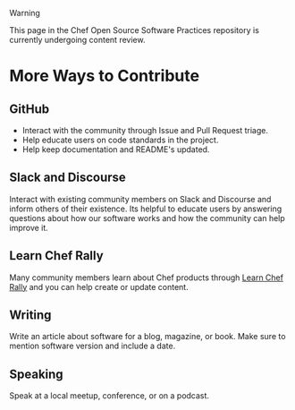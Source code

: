 > [!WARNING]
> This page in the Chef Open Source Software Practices repository is currently undergoing content review.

# More Ways to Contribute

## GitHub

- Interact with the community through Issue and Pull Request triage.
- Help educate users on code standards in the project.
- Help keep documentation and README's updated.

## Slack and Discourse

Interact with existing community members on Slack and Discourse and inform others of their existence. Its helpful to educate users by answering questions about how our software works and how the community can help improve it.

## Learn Chef Rally

Many community members learn about Chef products through [Learn Chef Rally](https://learn.chef.io) and you can help create or update content.

## Writing

Write an article about software for a blog, magazine, or book. Make sure to mention software version and include a date.

## Speaking

Speak at a local meetup, conference, or on a podcast.
